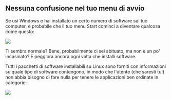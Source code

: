 <?php require("../../entete.php");?> <?php require("../../base.php");?> <?php require("../../fonctions.php");?>

<div id="corps">

<h2>Nessuna confusione nel tuo menu di avvio</h2>

<p>Se usi Windows e hai installato un certo numero di software sul tuo computer, è probabile che il tuo menu Start cominci a diventare qualcosa come questo:</p>

<img src="Images/windows_7_start_menu.png">

<p>Ti sembra normale? Bene, probabilmente ci sei abituato, ma non è un po' incasinato? E peggiora ancora ogni volta che installi software.</p>

<p>Tutti i pacchetti di software installabili su Linux sono forniti con informazioni su quale tipo di software contengono, in modo che l'utente (che saresti tu!) non abbia bisogno di fare nulla per tenere le applicazioni ben ordinate in categorie:</p>

<img src="Images/categories_menu.png">

</div>


